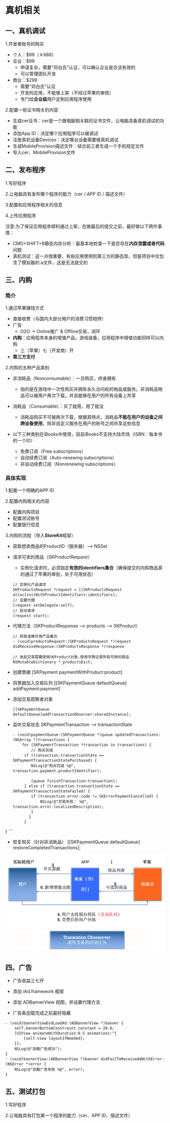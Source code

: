# 真机相关

## 一、真机调试

1.开发者账号的购买

- 个人：$99（￥688）
- 企业：$99
	- 申请复杂，需要“邓白氏”认证，可以确认企业是合法有效的
	- 可以管理团队开发 
- 商业：$299
	- 需要“邓白氏”认证
	- 开发的应用，不能够上架（不经过苹果的审核）
	- 专门给**企业级**用户定制应用程序使用

2.配置一些证书相关的内容

- 生成cer证书：cer是一个跟电脑相关联的证书文件，让电脑具备真机调试的功能
- 添加App ID：决定哪个应用程序可以被调试
- 注册真机设备Devices：决定哪台设备需要做真机调试
- 生成MobileProvision描述文件：结合前三者生成一个手机规定文件
- 导入cer、MobileProvision文件

## 二、发布程序

1.写好程序

2.让电脑具有发布哪个程序的能力（cer / APP ID / 描述文件）

3.配置和应用程序相关的信息

4.上传应用程序

注意:为了保证应用程序顺利通过上架，在做最后的提交之前，最好做以下两件事情：

- CMD+SHIFT+B静态内存分析：最基本地检查一下是否存在**内存泄露或者代码**问题
- 真机测试：这一点很重要，有些应用使用到第三方的静态库，但是项目中仅包含了模拟器的.a文件，这是无法提交的

## 三、内购

### 简介

1.通过苹果赚钱方式

- 直接收费（与国内大部分用户的消费习惯相悖）
- 广告
	- O2O -> Online推广 & Offline交易，闭环
- **内购**：应用程序本身的增值产品，游戏装备，应用程序中增值功能同样可以内购
	- 三（苹果）七（开发商）开 
- **第三方支付**

2.内购的五种产品类别

- 非消耗品（Nonconsumable）：一旦购买，终身拥有
	- 指的是在游戏中一次性购买并拥有永久访问权的物品或服务。非消耗品物品可以被用户再次下载，并且能够在用户的所有设备上共享
- 消耗品（Consumable）：买了就用，用了就没
	- 消耗品购买不可被再次下载，根据其特点，消耗品**不能在用户的设备之间跨设备使用**，除非自定义服务在用户的账号之间共享这些信息

- 以下三种类别在iBooks中使用，目前iBooks不支持大陆市场（ISBN：每本书的一个ID）
	- 免费订阅（Free subscriptions）
	- 自动续费订阅（Auto-renewing subscriptions）
	- 非自动续费订阅（Nonrenewing subscriptions）

### 具体实现

1.配置一个明确的APP ID

2.配置内购相关的内容

- 配置内购项目
- 配置测试账号
- 配置银行信息

3.内购的流程（导入**StoreKit**框架）

- 获取想卖商品的ProductID（服务器）--> NSSet
- 请求可卖的商品（SKProductRequest）
	- 实例化请求时，必须指定**有效的identifiers集合**（确保提交的内购商品真的通过了苹果的审批，处于可用状态） 

	```objc
	// 实例化产品请求
	SKProductsRequest *request = [[SKProductsRequest alloc]initWithProductIdentifiers:identifiers];
	// 设置代理
	[request setDelegate:self];
	// 启动请求
	[request start];
	```

- 代理方法（SKProductResponse --> products --> SKProduct）

	```objc
	// 获取准确可用产品集合
	- (void)productsRequest:(SKProductsRequest *)request didReceiveResponse:(SKProductsResponse *)response
	
	// 发起交易需要使用SKProduct对象,使用字典记录所有可用的商品
	NSMutableDictionary *_productsDict;

	```

- 创建票据 [SKPayment paymentWithProduct:product]
- 将票据加入交易队列 [[SKPaymentQueue defaultQueue] addPayment:payment]
- 添加交易观察者对象

	```objc
	[[SKPaymentQueue defaultQueue]addTransactionObserver:sharedInstance];
	```

- 监听交易状态 SKPaymentTransaction --> transactionState

	```objc
	- (void)paymentQueue:(SKPaymentQueue *)queue updatedTransactions:(NSArray *)transactions {
   		for (SKPaymentTransaction *transaction in transactions) {
        	// 购买完成
         if (transaction.transactionState == SKPaymentTransactionStatePurchased) {
            NSLog(@"购买完成 %@", transaction.payment.productIdentifier);

            [queue finishTransaction:transaction];
       	 } else if (transaction.transactionState == SKPaymentTransactionStateFailed) {
            if (transaction.error.code != SKErrorPaymentCancelled) {
                NSLog(@"交易失败： %@", transaction.error.localizedDescription);
            }
     	   }
   		 }
}
	```

- 恢复购买（针对非消耗品） [[SKPaymentQueue defaultQueue] restoreCompletedTransactions];
 

![](./内购.png)

## 四、广告

- 广告收益三七开

- 添加 iAd.framework 框架
- 添加 ADBannerView 视图，并设置代理方法
- 广告条加载完成之前最好隐藏

```objc
- (void)bannerViewDidLoadAd:(ADBannerView *)banner {
    self.bannerBottomConstraint.constant = 20.0;    
    [UIView animateWithDuration:0.5 animations:^{
        [self.view layoutIfNeeded];
    }];    
    NSLog(@"加载广告成功");
}
- (void)bannerView:(ADBannerView *)banner didFailToReceiveAdWithError:(NSError *)error {
    NSLog(@"加载广告失败 %@", error);
}

```

## 五、测试打包

1.写好程序

2.让电脑具有打包某一个程序的能力（cer、APP ID、描述文件）
